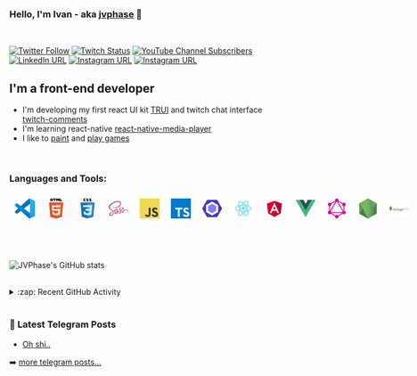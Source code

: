 ### Hello, I'm Ivan - aka [jvphase][github] 👋

<br/>

[![Twitter Follow](https://img.shields.io/badge/jvphase-follow-1da1f2?color=1DA1F2&logo=twitter&style=for-the-badge)][twitter]
[![Twitch Status](https://img.shields.io/twitch/status/jvphase?color=%239146ff&logo=twitch&style=for-the-badge)][twitch]
[![YouTube Channel Subscribers](https://img.shields.io/youtube/channel/subscribers/UCdsovUd-5SChEk2pNzsNbeA?color=ff0000&logo=youtube&style=for-the-badge)][youtube]
<br/>
[![LinkedIn URL](https://img.shields.io/static/v1?color=0a66c2&label=LinkedIn&logo=linkedin&message=%20&style=for-the-badge)][linkedin]
[![Instagram URL](https://img.shields.io/static/v1?color=ff204a&label=artphase.jv&logo=instagram&message=%20&style=for-the-badge)][instagram]
[![Instagram URL](https://img.shields.io/static/v1?color=0088cc&label=doebushka&logo=telegram&message=%20&style=for-the-badge)][telegram]

## I'm a front-end developer

- I'm developing my first react UI kit [TRUI][trui] and twitch chat interface [twitch-comments][tc]
- I'm learning react-native [react-native-media-player][rn]
- I like to [paint][instagram] and [play games][twitch]

<br />

### Languages and Tools:

<div style="display: flex;">
    <img style="margin: 10px; flex: 1" alt="Visual Studio Code" width="36px" src="https://raw.githubusercontent.com/github/explore/80688e429a7d4ef2fca1e82350fe8e3517d3494d/topics/visual-studio-code/visual-studio-code.png" />
    <img style="margin: 10px; flex: 1" alt="HTML5" width="36px" src="https://raw.githubusercontent.com/github/explore/80688e429a7d4ef2fca1e82350fe8e3517d3494d/topics/html/html.png" />
    <img style="margin: 10px; flex: 1" alt="CSS3" width="36px" src="https://raw.githubusercontent.com/github/explore/80688e429a7d4ef2fca1e82350fe8e3517d3494d/topics/css/css.png" />
    <img style="margin: 10px; flex: 1" alt="Sass" width="36px" src="https://raw.githubusercontent.com/github/explore/80688e429a7d4ef2fca1e82350fe8e3517d3494d/topics/sass/sass.png" />
    <img style="margin: 10px; flex: 1" alt="JavaScript" width="36px" src="https://raw.githubusercontent.com/github/explore/80688e429a7d4ef2fca1e82350fe8e3517d3494d/topics/javascript/javascript.png" />
    <img style="margin: 10px; flex: 1" alt="TypeScript" width="36px" src="https://raw.githubusercontent.com/github/explore/80688e429a7d4ef2fca1e82350fe8e3517d3494d/topics/typescript/typescript.png" />
    <img style="margin: 10px; flex: 1" alt="ESLint" width="36px" src="https://raw.githubusercontent.com/github/explore/80688e429a7d4ef2fca1e82350fe8e3517d3494d/topics/eslint/eslint.png" />
    <img style="margin: 10px; flex: 1" alt="React" width="36px" src="https://raw.githubusercontent.com/github/explore/80688e429a7d4ef2fca1e82350fe8e3517d3494d/topics/react/react.png" />
    <img style="margin: 10px; flex: 1" alt="Angular" width="36px" src="https://raw.githubusercontent.com/github/explore/80688e429a7d4ef2fca1e82350fe8e3517d3494d/topics/angular/angular.png" />
    <img style="margin: 10px; flex: 1" alt="Vue.js" width="36px" src="https://raw.githubusercontent.com/github/explore/80688e429a7d4ef2fca1e82350fe8e3517d3494d/topics/vue/vue.png" />
    <img style="margin: 10px; flex: 1" alt="GraphQL" width="36px" src="https://raw.githubusercontent.com/github/explore/80688e429a7d4ef2fca1e82350fe8e3517d3494d/topics/graphql/graphql.png" />
    <img style="margin: 10px; flex: 1" alt="Node.js" width="36px" src="https://raw.githubusercontent.com/github/explore/80688e429a7d4ef2fca1e82350fe8e3517d3494d/topics/nodejs/nodejs.png" />
    <img style="margin: 10px; flex: 1" alt="MongoDB" width="36px" src="https://raw.githubusercontent.com/github/explore/80688e429a7d4ef2fca1e82350fe8e3517d3494d/topics/mongodb/mongodb.png" />
    <img style="margin: 10px; flex: 1" alt="Mongoose" width="36px" src="https://raw.githubusercontent.com/github/explore/80688e429a7d4ef2fca1e82350fe8e3517d3494d/topics/mongoose/mongoose.png" />
    <img style="margin: 10px; flex: 1" alt="PostgreSQL" width="36px" src="https://raw.githubusercontent.com/github/explore/80688e429a7d4ef2fca1e82350fe8e3517d3494d/topics/postgresql/postgresql.png" />
    <img style="margin: 10px; flex: 1" alt="Git" width="36px" src="https://raw.githubusercontent.com/github/explore/80688e429a7d4ef2fca1e82350fe8e3517d3494d/topics/git/git.png" />
    <img style="margin: 10px; flex: 1" alt="GitHub" width="36px" src="https://raw.githubusercontent.com/github/explore/78df643247d429f6cc873026c0622819ad797942/topics/github/github.png" />
    <img style="margin: 10px; flex: 1" alt="Storybook" width="36px" src="https://raw.githubusercontent.com/github/explore/80688e429a7d4ef2fca1e82350fe8e3517d3494d/topics/storybook/storybook.png" />
    <img style="margin: 10px; flex: 1" alt="Terminal" width="36px" src="https://raw.githubusercontent.com/github/explore/80688e429a7d4ef2fca1e82350fe8e3517d3494d/topics/terminal/terminal.png" />
    <img style="margin: 10px; flex: 1" alt="Docker" width="36px" src="https://raw.githubusercontent.com/github/explore/80688e429a7d4ef2fca1e82350fe8e3517d3494d/topics/docker/docker.png" />
</div>
<br/><br/><br/>

![JVPhase's GitHub stats](https://github-readme-stats.vercel.app/api?username=jvphase)

<br/>

<details>
  <summary>:zap: Recent GitHub Activity</summary>

<!--RECENT_ACTIVITY:start-->
1. ⬆️ Pushed 1 commit(s) to [JVPhase/easy-roach-race](https://github.com/JVPhase/easy-roach-race)<br>
2. 📔 Created new repository [JVPhase/easy-roach-race](https://github.com/JVPhase/easy-roach-race)<br>
<!--RECENT_ACTIVITY:end-->

<!--RECENT_ACTIVITY:last_update-->
Last Updated: Wednesday, October 18th, 2023, 2:31:14 PM
<!--RECENT_ACTIVITY:last_update_end-->

</details>

<br/>

### 📕 Latest Telegram Posts

<!-- BLOG-POST-LIST:START -->
- [Oh shi..](https://t.me/doebushka/9577)
<!-- BLOG-POST-LIST:END -->

➡️ [more telegram posts...][telegram]

[github]: https://github.com/JVPhase
[twitter]: https://twitter.com/intent/follow?original_referer=https%3A%2F%2Fgithub.com%2Fjvphase&screen_name=jvphase
[youtube]: https://www.youtube.com/c/JVPhase?sub_confirmation=1
[twitch]: https://www.twitch.tv/jvphase
[instagram]: https://www.instagram.com/artphase.jv/
[telegram]: https://t.me/doebushka
[linkedin]: https://www.linkedin.com/in/jvphase
[trui]: https://github.com/JVPhase/trui
[tc]: https://github.com/JVPhase/twitch-comments
[rn]: https://github.com/JVPhase/react-native-media-player
